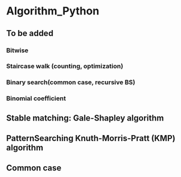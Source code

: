 # Algorithm_Python

## To be added
### Bitwise
### Staircase walk (counting, optimization)
### Binary search(common case, recursive BS)
### Binomial coefficient

## Stable matching: Gale-Shapley algorithm
## PatternSearching Knuth-Morris-Pratt (KMP) algorithm

## Common case
